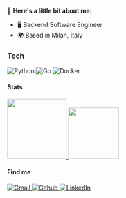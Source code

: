👋 **Here's a little bit about me:**

- 🖥️ Backend Software Engineer
- 🌍 Based in Milan, Italy


### Tech

![Python](https://img.shields.io/badge/-Python-000?&logo=Python)
![Go](https://img.shields.io/badge/-Go-000?&logo=Go)
![Docker](https://img.shields.io/badge/-Docker-000?&logo=Docker)


#### Stats
<a href="https://github.com/gabriele-gozzoli">
  <img height="137px" src="https://github-readme-stats.vercel.app/api?username=gabriele-gozzoli&hide_title=true&hide_border=true&show_icons=true&include_all_commits=true&count_private=true&line_height=21&theme=dracula" />
  <img height="117px" src="https://github-readme-stats.vercel.app/api/top-langs/?username=gabriele-gozzoli&hide=html,java&hide_title=true&hide_border=true&layout=compact&langs_count=6&theme=dracula" />
</a>


#### Find me
<p>
  <a href="mailto:g.gozzoli@gmail.com">
    <img alt="Gmail" src="https://img.shields.io/badge/Gmail-%23BB001B.svg?&style=for-the-badge&logo=Gmail&logoColor=white" />
  </a>
  <a href="https://github.com/gabriele-gozzoli">
    <img alt="Github" src="https://img.shields.io/badge/GitHub-%2312100E.svg?&style=for-the-badge&logo=Github&logoColor=white" />
  </a>
  <a href="https://www.linkedin.com/in/gabriele-gozzoli">
    <img alt="LinkedIn" src="https://img.shields.io/badge/linkedin-%231DA1F2.svg?&style=for-the-badge&logo=linkedin&logoColor=white" />
  </a>
</p>
